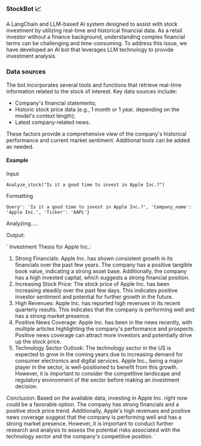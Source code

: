 ### StockBot 📈

A LangChain and LLM-based AI system designed to assist with stock investment by utilizing real-time and historical financial data. As a retail investor without a finance background, understanding complex financial terms can be challenging and time-consuming. To address this issue, we have developed an AI bot that leverages LLM technology to provide investment analysis.

### Data sources

The bot incorporates several tools and functions that retrieve real-time information related to the stock of interest. Key data sources include:
- Company's financial statements;
- Historic stock price data (e.g., 1 month or 1 year, depending on the model's context length);
- Latest company-related news.

These factors provide a comprehensive view of the company's historical performance and current market sentiment. Additional tools can be added as needed.

#### Example

Input

`Analyze_stock("Is it a good time to invest in Apple Inc.?")`

Formatting

`Query': 'Is it a good time to invest in Apple Inc.?', 'Company_name': 'Apple Inc.', 'Ticker': 'AAPL'}`

Analyzing.....

Output:

`
Investment Thesis for Apple Inc.:

1. Strong Financials: Apple Inc. has shown consistent growth in its financials over the past few years. The company has a positive tangible book value, indicating a strong asset base. Additionally, the company has a high invested capital, which suggests a strong financial position.
2. Increasing Stock Price: The stock price of Apple Inc. has been increasing steadily over the past few days. This indicates positive investor sentiment and potential for further growth in the future.
3. High Revenues: Apple Inc. has reported high revenues in its recent quarterly results. This indicates that the company is performing well and has a strong market presence.
4. Positive News Coverage: Apple Inc. has been in the news recently, with multiple articles highlighting the company's performance and prospects. Positive news coverage can attract more investors and potentially drive up the stock price.
5. Technology Sector Outlook: The technology sector in the US is expected to grow in the coming years due to increasing demand for consumer electronics and digital services. Apple Inc., being a major player in the sector, is well-positioned to benefit from this growth. However, it is important to consider the competitive landscape and regulatory environment of the sector before making an investment decision.

Conclusion:
Based on the available data, investing in Apple Inc. right now could be a favorable option. The company has strong financials and a positive stock price trend. Additionally, Apple's high revenues and positive news coverage suggest that the company is performing well and has a strong market presence. However, it is important to conduct further research and analysis to assess the potential risks associated with the technology sector and the company's competitive position.
`
